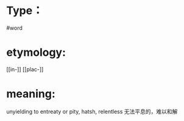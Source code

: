 # Type：
#word 
# etymology: 
[[in-]]
[[plac-]]
# meaning: 
unyielding to entreaty or pity, hatsh, relentless
无法平息的，难以和解